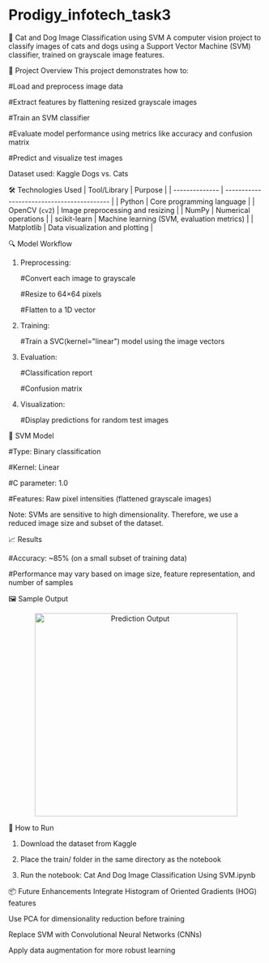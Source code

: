 # Prodigy_infotech_task3

🐾 Cat and Dog Image Classification using SVM
A computer vision project to classify images of cats and dogs using a Support Vector Machine (SVM) classifier, trained on grayscale image features.

📌 Project Overview
This project demonstrates how to:

  #Load and preprocess image data

  #Extract features by flattening resized grayscale images

  #Train an SVM classifier

  #Evaluate model performance using metrics like accuracy and confusion matrix

  #Predict and visualize test images

Dataset used: Kaggle Dogs vs. Cats

🛠️ Technologies Used
| Tool/Library   | Purpose                                    |
| -------------- | ------------------------------------------ |
| Python         | Core programming language                  |
| OpenCV (`cv2`) | Image preprocessing and resizing           |
| NumPy          | Numerical operations                       |
| scikit-learn   | Machine learning (SVM, evaluation metrics) |
| Matplotlib     | Data visualization and plotting            |


🔍 Model Workflow
   1. Preprocessing:

       #Convert each image to grayscale

       #Resize to 64×64 pixels
  
       #Flatten to a 1D vector

  2. Training:

       #Train a SVC(kernel="linear") model using the image vectors

  3. Evaluation:

       #Classification report

       #Confusion matrix

  4. Visualization:

       #Display predictions for random test images


🧠 SVM Model
    
  #Type: Binary classification

  #Kernel: Linear

  #C parameter: 1.0

  #Features: Raw pixel intensities (flattened grayscale images)

Note: SVMs are sensitive to high dimensionality. Therefore, we use a reduced image size and subset of the dataset.


📈 Results
  
  #Accuracy: ~85% (on a small subset of training data)

  #Performance may vary based on image size, feature representation, and number of samples

  
🖼️ Sample Output
  <p align="center"> <img src="sample_prediction.png" width="400" alt="Prediction Output"> </p>


🚀 How to Run
  1. Download the dataset from Kaggle

  2. Place the train/ folder in the same directory as the notebook

  3. Run the notebook: Cat And Dog Image Classification Using SVM.ipynb


📦 Future Enhancements
   Integrate Histogram of Oriented Gradients (HOG) features

   Use PCA for dimensionality reduction before training

   Replace SVM with Convolutional Neural Networks (CNNs)

   Apply data augmentation for more robust learning


   
